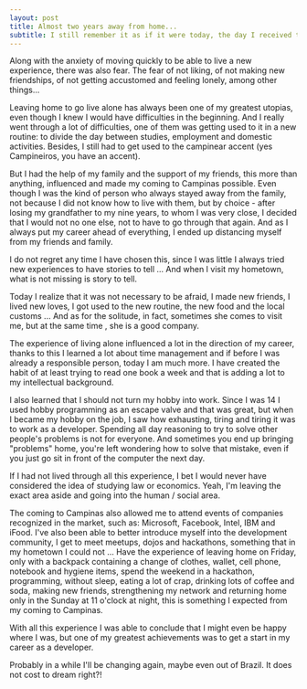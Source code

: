 ```yaml
---
layout: post
title: Almost two years away from home...
subtitle: I still remember it as if it were today, the day I received the proposal to work as a developer in Campinas and as a consequence leave my hometown, family and friends behind...
---
```


Along with the anxiety of moving quickly to be able to live a new experience, there was also fear. The fear of not liking, of not making new friendships, of not getting accustomed and feeling lonely, among other things...

Leaving home to go live alone has always been one of my greatest utopias, even though I knew I would have difficulties in the beginning. And I really went through a lot of difficulties, one of them was getting used to it in a new routine: to divide the day between studies, employment and domestic activities. Besides, I still had to get used to the campinear accent (yes Campineiros, you have an accent).

But I had the help of my family and the support of my friends, this more than anything, influenced and made my coming to Campinas possible. Even though I was the kind of person who always stayed away from the family, not because I did not know how to live with them, but by choice - after losing my grandfather to my nine years, to whom I was very close, I decided that I would not no one else, not to have to go through that again. And as I always put my career ahead of everything, I ended up distancing myself from my friends and family.

I do not regret any time I have chosen this, since I was little I always tried new experiences to have stories to tell ... And when I visit my hometown, what is not missing is story to tell.

Today I realize that it was not necessary to be afraid, I made new friends, I lived new loves, I got used to the new routine, the new food and the local customs ... And as for the solitude, in fact, sometimes she comes to visit me, but at the same time , she is a good company.

The experience of living alone influenced a lot in the direction of my career, thanks to this I learned a lot about time management and if before I was already a responsible person, today I am much more. I have created the habit of at least trying to read one book a week and that is adding a lot to my intellectual background.

I also learned that I should not turn my hobby into work. Since I was 14 I used hobby programming as an escape valve and that was great, but when I became my hobby on the job, I saw how exhausting, tiring and tiring it was to work as a developer. Spending all day reasoning to try to solve other people's problems is not for everyone. And sometimes you end up bringing "problems" home, you're left wondering how to solve that mistake, even if you just go sit in front of the computer the next day.

If I had not lived through all this experience, I bet I would never have considered the idea of studying law or economics. Yeah, I'm leaving the exact area aside and going into the human / social area.

The coming to Campinas also allowed me to attend events of companies recognized in the market, such as: Microsoft, Facebook, Intel, IBM and iFood. I've also been able to better introduce myself into the development community, I get to meet meetups, dojos and hackathons, something that in my hometown I could not ... Have the experience of leaving home on Friday, only with a backpack containing a change of clothes, wallet, cell phone, notebook and hygiene items, spend the weekend in a hackathon, programming, without sleep, eating a lot of crap, drinking lots of coffee and soda, making new friends, strengthening my network and returning home only in the Sunday at 11 o'clock at night, this is something I expected from my coming to Campinas.

With all this experience I was able to conclude that I might even be happy where I was, but one of my greatest achievements was to get a start in my career as a developer.

Probably in a while I'll be changing again, maybe even out of Brazil. It does not cost to dream right?!
